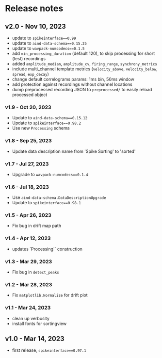 # Release notes

## v2.0 - Nov 10, 2023

- update to `spikeinterface==0.99`
- update to `aind-data-schema==0.15.25`
- update to `wavpack-numcodecs==0.1.5`
- add `min_processing_duration` (default 120), to skip processing for short (test) recordings
- added `amplitude_median`, `amplitude_cv`, `firing_range`, `synchrony_metrics`
- include multi_channel template metrics (`velocity_above`, `velocity_below`, `spread`, `exp_decay`)
- change default correlograms params: 1ms bin, 50ms window
- add protection against recordings without channel locations
- dump preprocessed recording JSON to `preprocessed/` to easily reload processed object

### v1.9 - Oct 20, 2023

- Update to `aind-data-schema==0.15.12`
- Update to `spikeinterface==0.98.2`
- Use new `Processing` schema

### v1.8 - Sep 25, 2023

- Update data description name from 'Spike Sorting' to 'sorted'

### v1.7 - Jul 27, 2023

- Upgrade to `wavpack-numcodecs==0.1.4`

### v1.6 - Jul 18, 2023

- Use `aind-data-schema.DataDescriptionUpgrade`
- Update to `spikeinterface==0.98.1`
  
### v1.5 - Apr 26, 2023

- Fix bug in drift map path

### v1.4 - Apr 12, 2023

- updates `Processing`` construction


### v1.3 - Mar 29, 2023

- Fix bug in `detect_peaks`


### v1.2 - Mar 28, 2023

- Fix `matplotlib.Normalize` for drift plot


### v1.1 - Mar 24, 2023

- clean up verbosity
- install fonts for sortingview


## v1.0 - Mar 14, 2023

- first release, `spikeinterface==0.97.1`
